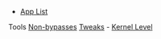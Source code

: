 - [App List](README.md)

 Tools
    [Non-bypasses](tools/non-bypasses.md)
    [Tweaks](tools/tweaks.md)
    - [Kernel Level](tools/kernel-level.md) 